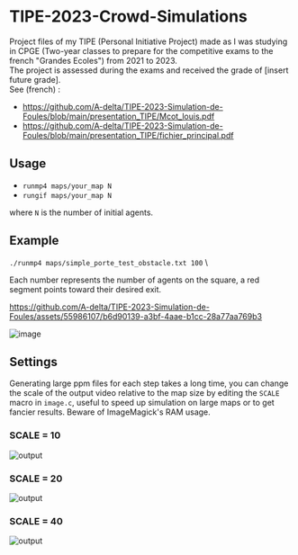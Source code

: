 # TIPE-2023-Crowd-Simulations
Project files of my TIPE (Personal Initiative Project) made as I was studying in CPGE (Two-year classes to prepare for the competitive exams to the french "Grandes Ecoles") from 2021 to 2023. \
The project is assessed during the exams and received the grade of [insert future grade]. \
See (french) :
- https://github.com/A-delta/TIPE-2023-Simulation-de-Foules/blob/main/presentation_TIPE/Mcot_louis.pdf
- https://github.com/A-delta/TIPE-2023-Simulation-de-Foules/blob/main/presentation_TIPE/fichier_principal.pdf
## Usage
- `runmp4 maps/your_map N`
- `rungif maps/your_map N`

where `N` is the number of initial agents.

## Example
`./runmp4 maps/simple_porte_test_obstacle.txt 100` \

Each number represents the number of agents on the square, a red segment points toward their desired exit.

https://github.com/A-delta/TIPE-2023-Simulation-de-Foules/assets/55986107/b6d90139-a3bf-4aae-b1cc-28a77aa769b3

![image](https://github.com/A-delta/TIPE-2023-Simulation-de-Foules/assets/55986107/57ea9ae2-8176-4500-8d9f-eb67ee4b8141)

## Settings
Generating large ppm files for each step takes a long time, you can change the scale of the output video relative to the map size by editing the `SCALE` macro in `image.c`, useful to speed up simulation on large maps or to get fancier results. Beware of ImageMagick's RAM usage.
### SCALE = 10
![output](https://github.com/A-delta/TIPE-2023-Simulation-de-Foules/assets/55986107/1ae94229-d3ef-480e-af65-3516627cdafe)

### SCALE = 20
![output](https://github.com/A-delta/TIPE-2023-Simulation-de-Foules/assets/55986107/bd3a9efb-239a-4000-a53c-1153782bec8d)

### SCALE = 40
![output](https://github.com/A-delta/TIPE-2023-Simulation-de-Foules/assets/55986107/7ec7f2ee-8084-461c-afae-ae0784798097)
